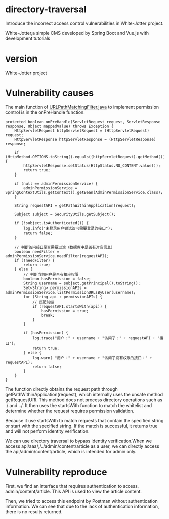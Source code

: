 # directory-traversal
Introduce the incorrect access control vulnerabilities in White-Jotter project.

White-Jotter,a simple CMS developed by Spring Boot and Vue.js with development tutorials
# version
White-Jotter project

# Vulnerability causes
The main function of [URLPathMatchingFilter.java](https://github.com/Antabot/White-Jotter/blob/master/wj/src/main/java/com/gm/wj/filter/URLPathMatchingFilter.java) to implement permission control is in the onPreHandle function.


    protected boolean onPreHandle(ServletRequest request, ServletResponse response, Object mappedValue) throws Exception {
        HttpServletRequest httpServletRequest = (HttpServletRequest) request;
        HttpServletResponse httpServletResponse = (HttpServletResponse) response;

        if (HttpMethod.OPTIONS.toString().equals((httpServletRequest).getMethod())) {
            httpServletResponse.setStatus(HttpStatus.NO_CONTENT.value());
            return true;
        }

        if (null == adminPermissionService) {
            adminPermissionService = SpringContextUtils.getContext().getBean(AdminPermissionService.class);
        }

        String requestAPI = getPathWithinApplication(request);

        Subject subject = SecurityUtils.getSubject();

        if (!subject.isAuthenticated()) {
            log.info("未登录用户尝试访问需要登录的接口");
            return false;
        }

        // 判断访问接口是否需要过滤（数据库中是否有对应信息）
        boolean needFilter = adminPermissionService.needFilter(requestAPI);
        if (!needFilter) {
            return true;
        } else {
            // 判断当前用户是否有相应权限
            boolean hasPermission = false;
            String username = subject.getPrincipal().toString();
            Set<String> permissionAPIs = adminPermissionService.listPermissionURLsByUser(username);
            for (String api : permissionAPIs) {
                // 匹配前缀
                if (requestAPI.startsWith(api)) {
                    hasPermission = true;
                    break;
                }
            }

            if (hasPermission) {
                log.trace("用户：" + username + "访问了：" + requestAPI + "接口");
                return true;
            } else {
                log.warn( "用户：" + username + "访问了没有权限的接口：" + requestAPI);
                return false;
            }
        }
    }
   The function directly obtains the request path through getPathWithinApplication(request), which internally uses the unsafe method getRequestURI. This method does not process directory operations such as ./ and ../. It then uses the startsWith function to match the whitelist and determine whether the request requires permission validation.
   
   Because it use startsWith to match requests that contain the specified string or start with the specified string. If the match is successful, it returns true and will not perform identity verification.

  We can use directory traversal to bypass identity verification.When we access api/aaa/;/../admin/content/article as a user, we can directly access the api/admin/content/article, which is intended for admin only.

# Vulnerability reproduce

First, we find an interface that requires authentication to access, admin/content/article. This API is used to view the article content.

Then, we tried to access this endpoint by Postman without authentication information. We can see that due to the lack of authentication information, there is no results returned.



   
